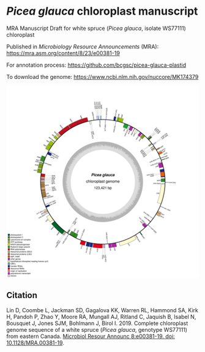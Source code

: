 # _Picea glauca_ chloroplast manuscript 
MRA Manuscript Draft for white spruce (_Picea glauca_, isolate WS77111) chloroplast

Published in _Microbiology Resource Announcements_ (MRA): https://mra.asm.org/content/8/23/e00381-19

For annotation process: https://github.com/bcgsc/picea-glauca-plastid

To download the genome: https://www.ncbi.nlm.nih.gov/nuccore/MK174379

![WS77111_chloroplast_genome](https://github.com/dy-lin/ws-cp-manuscript/blob/master/WS77111.png)
## Citation
Lin D, Coombe L, Jackman SD, Gagalova KK, Warren RL, Hammond SA, Kirk H, Pandoh P, Zhao Y, Moore RA, Mungall AJ, Ritland C, Jaquish B, Isabel N, Bousquet J, Jones SJM, Bohlmann J, Birol I. 2019. Complete chloroplast genome sequence of a white spruce (_Picea glauca_, genotype WS77111) from eastern Canada. [Microbiol Resour Announc 8:e00381-19. doi: 10.1128/MRA.00381-19](https://mra.asm.org/content/8/23/e00381-19).
